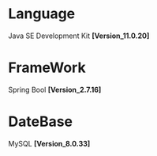 # Language
Java SE Development Kit <b>[Version_11.0.20]</b>

# FrameWork
Spring Bool <b>[Version_2.7.16]</b>

# DateBase
MySQL <b>[Version_8.0.33]</b>
